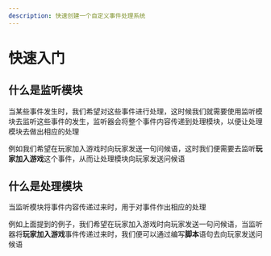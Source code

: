 ```yaml
---
description: 快速创建一个自定义事件处理系统
---
```


# 快速入门

## 什么是监听模块

当某些事件发生时，我们希望对这些事件进行处理，这时候我们就需要使用监听模块去监听这些事件的发生，监听器会将整个事件内容传递到处理模块，以便让处理模块去做出相应的处理

例如我们希望在玩家加入游戏时向玩家发送一句问候语，这时我们便需要去监听**玩家加入游戏**这个事件，从而让处理模块向玩家发送问候语

## 什么是处理模块

当监听模块将事件内容传递过来时，用于对事件作出相应的处理

例如上面提到的例子，我们希望在玩家加入游戏时向玩家发送一句问候语，当监听器将**玩家加入游戏**事件传递过来时，我们便可以通过编写**脚本**语句去向玩家发送问候语